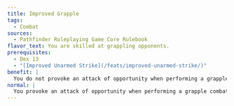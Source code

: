 ```yaml
---
title: Improved Grapple
tags:
  - Combat
sources:
  - Pathfinder Roleplaying Game Core Rulebook
flavor_text: You are skilled at grappling opponents.
prerequisites:
  - Dex 13
  - "[Improved Unarmed Strike](/feats/improved-unarmed-strike/)"
benefit: |
  You do not provoke an attack of opportunity when performing a grapple combat maneuver. In addition, you receive a +2 bonus on checks made to grapple a foe. You also receive a +2 bonus to your Combat Maneuver Defense whenever an opponent tries to grapple you.
normal: |
  You provoke an attack of opportunity when performing a grapple combat maneuver.
---
```


